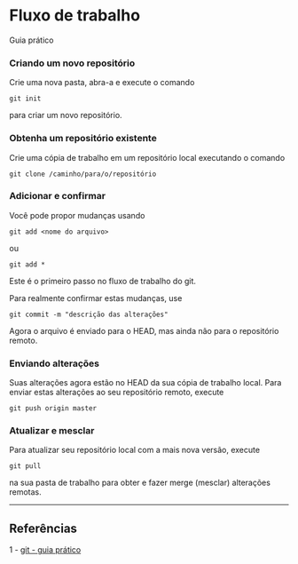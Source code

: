 # Fluxo de trabalho

Guia prático 

### Criando um novo repositório

Crie uma nova pasta, abra-a e execute o comando
```
git init
```
para criar um novo repositório.

### Obtenha um repositório existente

Crie uma cópia de trabalho em um repositório local executando o comando
```
git clone /caminho/para/o/repositório
```

### Adicionar e confirmar

Você pode propor mudanças usando
```
git add <nome do arquivo>
```
ou
```
git add *
```
Este é o primeiro passo no fluxo de trabalho do git. 

Para realmente confirmar estas mudanças, use
```
git commit -m "descrição das alterações"
```
Agora o arquivo é enviado para o HEAD, mas ainda não para o repositório remoto.

### Enviando alterações

Suas alterações agora estão no HEAD da sua cópia de trabalho local. Para enviar estas alterações ao seu repositório remoto, execute
```
git push origin master
```

### Atualizar e mesclar

Para atualizar seu repositório local com a mais nova versão, execute
```
git pull
```
na sua pasta de trabalho para obter e fazer merge (mesclar) alterações remotas.


___
## Referências

1 - [git - guia prático](https://rogerdudler.github.io/git-guide/index.pt_BR.html)
